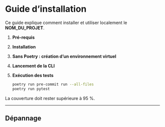 # Guide d’installation

Ce guide explique comment installer et utiliser localement le **NOM_DU_PROJET**.

1. **Pré-requis**
2. **Installation**
3. **Sans Poetry : création d’un environnement virtuel**
4. **Lancement de la CLI**
5. **Exécution des tests**

   ```bash
   poetry run pre-commit run --all-files
   poetry run pytest
   ```

La couverture doit rester supérieure à 95 %.

---

## Dépannage

